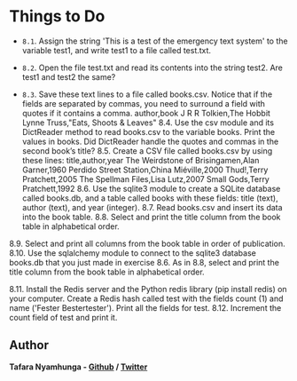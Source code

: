 # Things to Do

- `8.1`. Assign the string 'This is a test of the emergency text system' to the variable test1, and write test1 to a file called test.txt.

- `8.2`. Open the file test.txt and read its contents into the string test2. Are test1 and test2 the same?

- `8.3`. Save these text lines to a file called books.csv. Notice that if the fields are separated
by commas, you need to surround a field with quotes if it contains a comma.
author,book
J R R Tolkien,The Hobbit
Lynne Truss,"Eats, Shoots & Leaves"
8.4. Use the csv module and its DictReader method to read books.csv to the variable
books. Print the values in books. Did DictReader handle the quotes and commas in the
second book’s title?
8.5. Create a CSV file called books.csv by using these lines:
title,author,year
The Weirdstone of Brisingamen,Alan Garner,1960
Perdido Street Station,China Miéville,2000
Thud!,Terry Pratchett,2005
The Spellman Files,Lisa Lutz,2007
Small Gods,Terry Pratchett,1992
8.6. Use the sqlite3 module to create a SQLite database called books.db, and a table
called books with these fields: title (text), author (text), and year (integer).
8.7. Read books.csv and insert its data into the book table.
8.8. Select and print the title column from the book table in alphabetical order.

8.9. Select and print all columns from the book table in order of publication.
8.10. Use the sqlalchemy module to connect to the sqlite3 database books.db that you
just made in exercise 8.6. As in 8.8, select and print the title column from the book
table in alphabetical order.

8.11. Install the Redis server and the Python redis library (pip install redis) on
your computer. Create a Redis hash called test with the fields count (1) and name
('Fester Bestertester'). Print all the fields for test.
8.12. Increment the count field of test and print it.

## Author

**Tafara Nyamhunga  - [Github](https://github.com/tafara-n) / [Twitter](https://twitter.com/tafaranyamhunga)**
